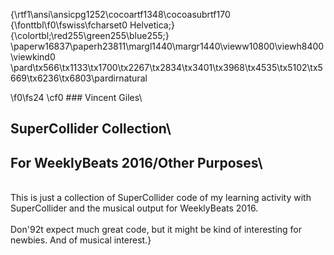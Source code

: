 {\rtf1\ansi\ansicpg1252\cocoartf1348\cocoasubrtf170
{\fonttbl\f0\fswiss\fcharset0 Helvetica;}
{\colortbl;\red255\green255\blue255;}
\paperw16837\paperh23811\margl1440\margr1440\vieww10800\viewh8400\viewkind0
\pard\tx566\tx1133\tx1700\tx2267\tx2834\tx3401\tx3968\tx4535\tx5102\tx5669\tx6236\tx6803\pardirnatural

\f0\fs24 \cf0 ### Vincent Giles\
## SuperCollider Collection\
## For WeeklyBeats 2016/Other Purposes\
\
This is just a collection of SuperCollider code of my learning activity with SuperCollider and the musical output for WeeklyBeats 2016. \
\
Don\'92t expect much great code, but it might be kind of interesting for newbies. And of musical interest.}